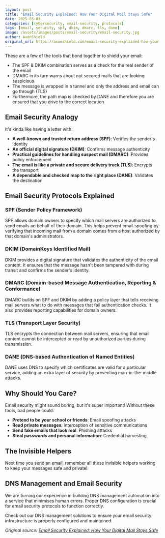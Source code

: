 ```yaml
---
layout: post
title: "Email Security Explained: How Your Digital Mail Stays Safe"
date: 2025-05-03
categories: [cybersecurity, email-security, protocols]
tags: [email, security, spf, dkim, dmarc, tls, dane]
image: /assets/images/posts/email-security/email-security.jpg
author: AxonShield
original_url: https://axonshield.com/email-security-explained-how-your-digital-mail-stays-safe
---
```


These are a few of the tools that bond together to shield your email:

- The SPF & DKIM combination serves as a check for the real sender of the email
- DMARC in its turn warns about not secured mails that are looking suspicious
- The message is wrapped in a tunnel and only the address and email can go through (TLS)
- Furthermore, the path map is checked by DANE and therefore you are ensured that you drive to the correct location

## Email Security Analogy

It's kinda like having a letter with:

- **A well-known and trusted return address (SPF)**: Verifies the sender's identity
- **An official digital signature (DKIM)**: Confirms message authenticity
- **Practical guidelines for handling suspect mail (DMARC)**: Provides policy enforcement
- **The email is like a private and secure delivery truck (TLS)**: Encrypts the transport
- **A dependable and checked map to the right place (DANE)**: Validates the destination

## Email Security Protocols Explained

### SPF (Sender Policy Framework)
SPF allows domain owners to specify which mail servers are authorized to send emails on behalf of their domain. This helps prevent email spoofing by verifying that incoming mail from a domain comes from a host authorized by that domain's administrators.

### DKIM (DomainKeys Identified Mail)
DKIM provides a digital signature that validates the authenticity of the email content. It ensures that the message hasn't been tampered with during transit and confirms the sender's identity.

### DMARC (Domain-based Message Authentication, Reporting & Conformance)
DMARC builds on SPF and DKIM by adding a policy layer that tells receiving mail servers what to do with messages that fail authentication checks. It also provides reporting capabilities for domain owners.

### TLS (Transport Layer Security)
TLS encrypts the connection between mail servers, ensuring that email content cannot be intercepted or read by unauthorized parties during transmission.

### DANE (DNS-based Authentication of Named Entities)
DANE uses DNS to specify which certificates are valid for a particular service, adding an extra layer of security by preventing man-in-the-middle attacks.

## Why Should You Care?

Email security might sound boring, but it's super important! Without these tools, bad people could:

- **Pretend to be your school or friends**: Email spoofing attacks
- **Read private messages**: Interception of sensitive communications
- **Send fake emails that look real**: Phishing attacks
- **Steal passwords and personal information**: Credential harvesting

## The Invisible Helpers

Next time you send an email, remember all these invisible helpers working to keep your messages safe and private!

## DNS Management and Email Security

We are turning our experience in building DNS management automation into a service that minimises human errors. Proper DNS configuration is crucial for email security protocols to function correctly.

Check out our DNS management solutions to ensure your email security infrastructure is properly configured and maintained.

*Original source: [Email Security Explained: How Your Digital Mail Stays Safe](https://axonshield.com/email-security-explained-how-your-digital-mail-stays-safe)*
